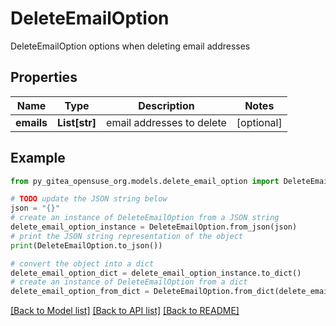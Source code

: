 # DeleteEmailOption

DeleteEmailOption options when deleting email addresses

## Properties

Name | Type | Description | Notes
------------ | ------------- | ------------- | -------------
**emails** | **List[str]** | email addresses to delete | [optional] 

## Example

```python
from py_gitea_opensuse_org.models.delete_email_option import DeleteEmailOption

# TODO update the JSON string below
json = "{}"
# create an instance of DeleteEmailOption from a JSON string
delete_email_option_instance = DeleteEmailOption.from_json(json)
# print the JSON string representation of the object
print(DeleteEmailOption.to_json())

# convert the object into a dict
delete_email_option_dict = delete_email_option_instance.to_dict()
# create an instance of DeleteEmailOption from a dict
delete_email_option_from_dict = DeleteEmailOption.from_dict(delete_email_option_dict)
```
[[Back to Model list]](../README.md#documentation-for-models) [[Back to API list]](../README.md#documentation-for-api-endpoints) [[Back to README]](../README.md)


